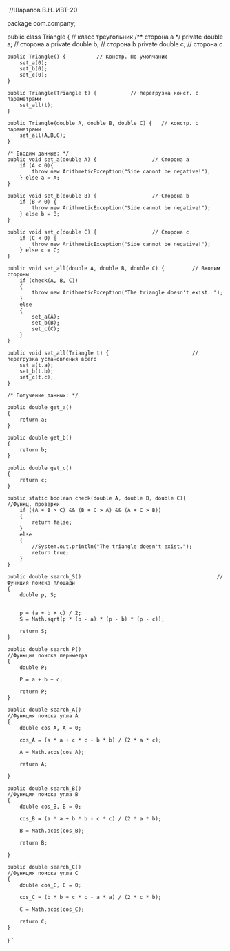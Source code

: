 `//Шарапов В.Н. ИВТ-20

package com.company;

public class Triangle {          // класс треугольник
    /** сторона a */
    private double a;               // сторона а
    private double b;               // сторона b
    private double c;               // сторона c

    public Triangle() {          // Констр. По умолчанию
        set_a(0);
        set_b(0);
        set_c(0);
    }

    public Triangle(Triangle t) {           // перегрузка конст. с параметрами
        set_all(t);
    }

    public Triangle(double A, double B, double C) {   // констр. с параметрами
        set_all(A,B,C);
    }

    /* Вводим данные: */
    public void set_a(double A) {                  // Сторона а
        if (A < 0){
            throw new ArithmeticException("Side cannot be negative!");
        } else a = A;
    }

    public void set_b(double B) {                  // Сторона b
        if (B < 0) {
            throw new ArithmeticException("Side cannot be negative!");
        } else b = B;
    }

    public void set_c(double C) {                  // Сторона с
        if (C < 0) {
            throw new ArithmeticException("Side cannot be negative!");
        } else c = C;
    }

    public void set_all(double A, double B, double C) {         // Вводим стороны
        if (check(A, B, C))
        {
            throw new ArithmeticException("The triangle doesn't exist. ");
        }
        else
        {
            set_a(A);
            set_b(B);
            set_c(C);
        }
    }

    public void set_all(Triangle t) {                           // перегрузка установления всего
        set_a(t.a);
        set_b(t.b);
        set_c(t.c);
    }

    /* Получение данных: */

    public double get_a()
    {
        return a;
    }

    public double get_b()
    {
        return b;
    }

    public double get_c()
    {
        return c;
    }

    public static boolean check(double A, double B, double C){             //Функц. проверки
        if ((A + B > C) && (B + C > A) && (A + C > B))
        {
            return false;
        }
        else
        {
            //System.out.println("The triangle doesn't exist.");
            return true;
        }
    }

    public double search_S()											//Функция поиска площади
    {
        double p, S;


        p = (a + b + c) / 2;
        S = Math.sqrt(p * (p - a) * (p - b) * (p - c));

        return S;
    }

    public double search_P()												//Функция поиска периметра
    {
        double P;

        P = a + b + c;

        return P;
    }

    public double search_A()												//Функция поиска угла А
    {
        double cos_A, A = 0;

        cos_A = (a * a + c * c - b * b) / (2 * a * c);

        A = Math.acos(cos_A);

        return A;

    }

    public double search_B()												//Функция поиска угла B
    {
        double cos_B, B = 0;

        cos_B = (a * a + b * b - c * c) / (2 * a * b);

        B = Math.acos(cos_B);

        return B;

    }

    public double search_C()												//Функция поиска угла С
    {
        double cos_C, C = 0;

        cos_C = (b * b + c * c - a * a) / (2 * c * b);

        C = Math.acos(cos_C);

        return C;
    }


}
`

